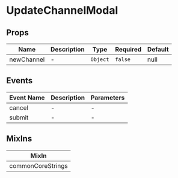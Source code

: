 # UpdateChannelModal

## Props

<!-- @vuese:UpdateChannelModal:props:start -->
|Name|Description|Type|Required|Default|
|---|---|---|---|---|
|newChannel|-|`Object`|`false`|null|

<!-- @vuese:UpdateChannelModal:props:end -->


## Events

<!-- @vuese:UpdateChannelModal:events:start -->
|Event Name|Description|Parameters|
|---|---|---|
|cancel|-|-|
|submit|-|-|

<!-- @vuese:UpdateChannelModal:events:end -->


## MixIns

<!-- @vuese:UpdateChannelModal:mixIns:start -->
|MixIn|
|---|
|commonCoreStrings|

<!-- @vuese:UpdateChannelModal:mixIns:end -->
